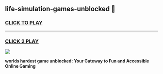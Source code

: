 
## life-simulation-games-unblocked 👋
<h3>
<a href="https://premium.freeplayer.one?title=life-simulation-games-unblocked&ref=14F">CLICK TO PLAY</a></h3>
<hr>

<h3>
<a href="https://premium.freeplayer.one?title=life-simulation-games-unblocked&ref=14F">CLICK 2 PLAY</a>
  
</h3>

<a href="https://premium.freeplayer.one?title=life-simulation-games-unblocked&ref=12F/"><img src="https://clearcache.store/games.png"></a>


**worlds hardest game unblocked: Your Gateway to Fun and Accessible Online Gaming**
